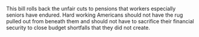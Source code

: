 This bill rolls back the unfair cuts to pensions that workers especially seniors have endured. Hard working Americans should not have the rug pulled out from beneath them and should not have to sacrifice their financial security to close budget shortfalls that they did not create. 